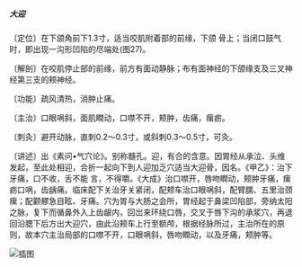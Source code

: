 ##### 大迎

〔定位〕在下颌角前下1.3寸，适当咬肌附着部的前缘，下颌 骨上；当闭口鼓气时，即出现一沟形凹陷的尽端处(图27)。

〔解剖〕在咬肌停止部的前缘，前方有面动静脉；布有面神经的下颌缘支及三叉神经第三支的颊神经。

〔功能〕疏风清热，消肿止痛。

〔主治〕口眼㖞斜，面肌瞤动，口噤不开，颊肿，齿痛，瘰疬。

〔刺灸〕避开动脉，直刺0.2〜0.3寸，或斜刺0.3〜0.5寸，可灸。

〔讲述〕出《素问•气穴论》。别称髓孔。迎，有合的含意。因胃经从承泣、头维发起，至此处相迎，合折一起向下到人迎加乏穴适当大迎骨，因名。《甲乙》：治下牙痛，口不收，舌不能 言，不得嚼。《大成》治口噤开，唇吻瞤动，颊肿牙痛，瘰疬口㖞，齿龋痛。临床配下关治牙关紧闭，配颊车治口眼㖞斜，配臂臑、五里治颈瘰；配颧髎急目眩、牙痛。穴为胃与大肠之会所，胃经起于鼻梁凹陷部，旁纳太阳之脉，复下而循鼻外入上齿龈内，回岀来环绕口唇，交叉于唇下沟的承浆穴，再退回沿腮下后方出大迎穴，由此沿颊车上行至额颅，根据经脉所过，主治所在的原则，故本穴主治局部的口噤不开，口眼㖞斜，唇吻瞤动，以及牙痛，颊肿等。

![插图](./img/图27.jpg)
